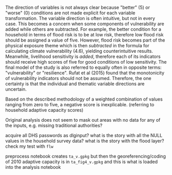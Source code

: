 The direction of variables is not always clear because "better" (5) or "worse" (0) conditions are not made explicit for each variable transformation.
The variable direction is often intuitive, but not in every case.
This becomes a concern when some components of vulnerability are added while others are subtracted.
For example, the better condition for a household in terms of flood risk is to be at low risk, therefore low flood risk should be assigned a value of five.
However, flood risk becomes part of the physical exposure theme which is then *subtracted* in the formula for calculating climate vulnerability (4.6), yielding counterintuitive results.
Meanwhile, livelihood sensitivity is *added*, therefore each of its indicators should receive high scores of five for good conditions of low sensitivity.
The final model of the study is also referred to equally often in opposite terms: "vulnerability" or "resilience".
Rufat et al (2015) found that the monotonicity of vulnerability indicators should not be assumed.
Therefore, the one certainty is that the individual and thematic variable directions are uncertain.

Based on the described methodology of a weighted combination of values ranging from zero to five, a negative score is inexplicable. (referring to household adaptive capacity scores)

Original analysis does not seem to mask out areas with no data for any of the inputs, e.g. missing traditional authorities?

acquire all DHS passwords as dlginput?
what is the story with all the NULL values in the household survey data?
what is the story with the flood layer? check my test with `flw`

preprocess notebook creates `ta_v.gpkg` but then the georeferencing/coding of 2010 adaptive capacity is in `ta_fig4_v.gpkg` and this is what is loaded into the analysis notebook
